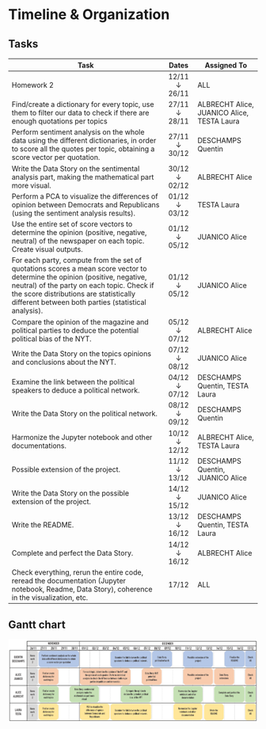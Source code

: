 # Timeline & Organization

## Tasks

| Task                                                 | Dates                                            | Assigned To
| -----------------------------------------------------| :----------------------------------------------: | ------------------------------------------------
| Homework 2                                           | 12/11 ↓ 26/11                                    | ALL
| Find/create a dictionary for every topic, use them to filter our data to check if there are enough quotations per topics  | 27/11 ↓ 28/11  |ALBRECHT Alice, JUANICO Alice, TESTA Laura
| Perform sentiment analysis on the whole data using the different dictionaries, in order to score all the quotes per topic, obtaining a score vector per quotation.   | 27/11 ↓ 30/12 | DESCHAMPS Quentin
| Write the Data Story on the sentimental analysis part, making the mathematical part more visual. | 30/12 ↓ 02/12 | ALBRECHT Alice
| Perform a PCA to visualize the differences of opinion between Democrats and Republicans (using the sentiment analysis results). | 01/12 ↓ 03/12 | TESTA Laura
| Use the entire set of score vectors to determine the opinion (positive, negative, neutral) of the newspaper on each topic. Create visual outputs. | 01/12 ↓ 05/12 | JUANICO Alice
| For each party, compute from the set of quotations scores a mean score vector to determine the opinion (positive, negative, neutral) of the party on each topic. Check if the score distributions are statistically different between both parties (statistical analysis). | 01/12 ↓ 05/12 | JUANICO Alice
| Compare the opinion of the magazine and political parties to deduce the potential political bias of the NYT. | 05/12 ↓ 07/12 | ALBRECHT Alice
| Write the Data Story on the topics opinions and conclusions about the NYT. | 07/12 ↓ 08/12 | JUANICO Alice
| Examine the link between the political speakers to deduce a political network. | 04/12 ↓ 07/12 | DESCHAMPS Quentin, TESTA Laura
| Write the Data Story on the political network. | 08/12 ↓ 09/12 | DESCHAMPS Quentin
| Harmonize the Jupyter notebook and other documentations. | 10/12 ↓ 12/12 | ALBRECHT Alice, TESTA Laura
| Possible extension of the project. | 11/12 ↓ 13/12 | DESCHAMPS Quentin, JUANICO Alice
| Write the Data Story on the possible extension of the project. | 14/12 ↓ 15/12 | JUANICO Alice
| Write the README. | 13/12 ↓ 16/12 | DESCHAMPS Quentin, TESTA Laura
| Complete and perfect the Data Story. | 14/12   ↓ 16/12 | ALBRECHT Alice
| Check everything, rerun the entire code, reread the documentation (Jupyter notebook, Readme, Data Story), coherence in the visualization, etc. | 17/12 | ALL                                      


## Gantt chart

![Screenshot](/img/Gantt_Chart_P3.png)
